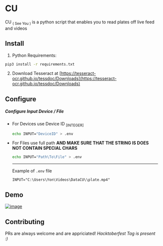 # CU

CU <sub>( See You )</sub> is a python script that enables you to read plates off live feed and videos



## Install

1) Python Requirements:
```sh
pip3 install -r requirements.txt
```

2) Download Tesseract at [https://tesseract-ocr.github.io/tessdoc/Downloads](https://tesseract-ocr.github.io/tessdoc/Downloads)

## Configure

##### Configure Input Device / File
* For Devices use Device ID <sub>[INTEGER]</sub>
  ```sh
  echo INPUT="DeviceID" > .env
  ```
* For Files use full path **AND MAKE SURE THAT THE STRING IS DOES NOT CONTAIN SPECIAL CHARS**
  ```sh
  echo INPUT="Path\To\File" > .env
  ```
  ---
  Example of `.env` file  
  ```env
  INPUT="C:\Users\Yon\Videos\DataCU\\plate.mp4"
  ```

## Demo

<a href="https://ibb.co/hsg6RnB"><img src="https://i.ibb.co/D41JD69/image.png" alt="image" border="0"></a>

## Contributing

PRs are always welcome and are appriciated!
_Hacktoberfest Tag is present :)_
